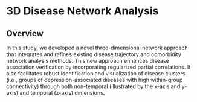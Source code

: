 # 3D Disease Network Analysis

## Overview

In this study, we developed a novel three-dimensional network approach that integrates and refines existing disease trajectory and comorbidity network analysis methods. This new approach enhances disease association verification by incorporating regularized partial correlations. It also facilitates robust identification and visualization of disease clusters (i.e., groups of depression-associated diseases with high within-group connectivity) through both non-temporal (illustrated by the x-axis and y-axis) and temporal (z-axis) dimensions.


